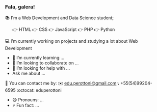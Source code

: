 ### Fala, galera! 

<!--
**eduperottoni/eduperottoni** is a ✨ _special_ ✨ repository because its `README.md` (this file) appears on your GitHub profile.
-->

📚 I'm a Web Development and Data Science student;
<ul>
  👉 HTML
  👉 CSS
  👉 JavaScript
  👉 PHP
  👉 Python
</ul>

💻 I’m currently working on projects and studying a lot about Web Development


- 🌱 I’m currently learning ...
- 👯 I’m looking to collaborate on ...
- 🤔 I’m looking for help with ...
-  Ask me about ...

💬 You can contact me by:
  ✉️ edu.perottoni@gmail.com
  📞  +55(54)99204-6595
  :octocat: eduperottoni
  
  
  
  
  
- 😄 Pronouns: ...
- ⚡ Fun fact: ...

